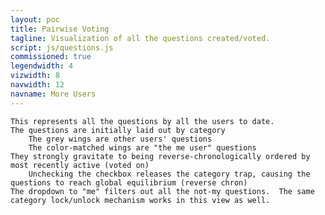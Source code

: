 ```yaml
---
layout: poc
title: Pairwise Voting
tagline: Visualization of all the questions created/voted.
script: js/questions.js
commissioned: true
legendwidth: 4
vizwidth: 8
navwidth: 12
navname: More Users
---
```

    This represents all the questions by all the users to date.
    The questions are initially laid out by category
        The grey wings are other users' questions
        The color-matched wings are "the me user" questions
    They strongly gravitate to being reverse-chronologically ordered by most recently active (voted on)
        Unchecking the checkbox releases the category trap, causing the questions to reach global equilibrium (reverse chron)
    The dropdown to "me" filters out all the not-my questions.  The same category lock/unlock mechanism works in this view as well.

